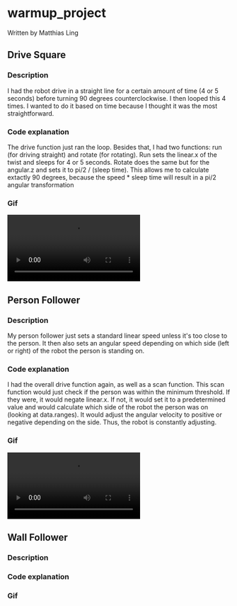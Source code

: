 # warmup_project
Written by Matthias Ling

## Drive Square 
### Description
I had the robot drive in a straight line for a certain amount of time (4 or 5 seconds) before turning 90 degrees counterclockwise.  I then looped this 4 times.  I wanted to do it based on time because I thought it was the most straightforward.  
### Code explanation
The drive function just ran the loop.  Besides that, I had two functions: run (for driving straight) and rotate (for rotating).  Run sets the linear.x of the twist and sleeps for 4 or 5 seconds.  Rotate does the same but for the angular.z and sets it to pi/2 / (sleep time).  This allows me to calculate extactly 90 degrees, because the speed * sleep time will result in a pi/2 angular transformation
### Gif
![](drive_square.mp4)

## Person Follower
### Description
My person follower just sets a standard linear speed unless it's too close to the person.  It then also sets an angular speed depending on which side (left or right) of the robot the person is standing on.
### Code explanation
I had the overall drive function again, as well as a scan function.  This scan function would just check if the person was within the minimum threshold.  If they were, it would negate linear.x.  If not, it would set it to a predetermined value and would calculate which side of the robot the person was on (looking at data.ranges).  It would adjust the angular velocity to positive or negative depending on the side.  Thus, the robot is constantly adjusting.
### Gif
![](person_follower.mp4)

## Wall Follower
### Description
### Code explanation
### Gif